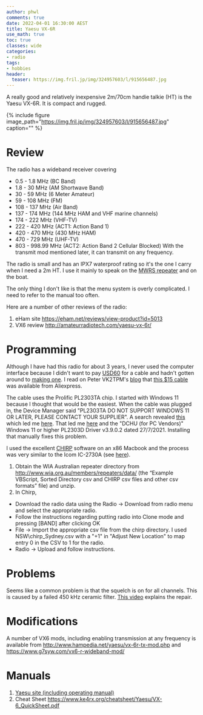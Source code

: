 ```yaml
---
author: phwl
comments: true
date: 2022-04-01 16:30:00 AEST
title: Yaesu VX-6R
use_math: true
toc: true
classes: wide
categories:
- radio
tags:
- hobbies
header:
  teaser: https://img.fril.jp/img/324957603/l/915656487.jpg
---
```


A really good and relatively inexpensive 2m/70cm handie talkie (HT) is the Yaesu VX-6R. It is compact and rugged.

{% include figure image_path="https://img.fril.jp/img/324957603/l/915656487.jpg" caption="" %}

# Review
The radio has a wideband receiver covering 
* 0.5 - 1.8 MHz (BC Band)
* 1.8 - 30 MHz (AM Shortwave Band)
* 30 -  59 MHz (6 Meter Amateur)
* 59 - 108 MHz (FM)
* 108 - 137 MHz (Air Band)
* 137 - 174 MHz (144 MHz HAM and VHF marine channels)
* 174 - 222 MHz (VHF-TV)
* 222 - 420 MHz (ACT1: Action Band 1)
* 420 - 470 MHz (430 MHz HAM)
* 470 - 729 MHz (UHF-TV)
* 803 - 998.99 MHz (ACT2: Action Band 2 Cellular Blocked) 
With the transmit mod mentioned later, it can transmit on any frequency.

The radio is small and has an IPX7 waterproof rating so it's the
one I carry when I need a 2m HT. I use it mainly to speak on the
[MWRS repeater](https://www.mwrs.org.au/mwrs-landing/vk2rmb-repeater-systems/)
and on the boat.

The only thing I don't like is that the menu system is overly 
complicated. I need to refer to the manual too often.

Here are a number of other reviews of the radio:
1. eHam site <https://eham.net/reviews/view-product?id=5013>
1. VX6 review <http://amateurradiotech.com/yaesu-vx-6r/>

# Programming
Although I have had this radio for about 3 years, I never used the 
computer interface because I
didn't want to pay [USD60](https://www.amazon.com/Yaesu-VX-6R-Cable-Programming-Software/dp/B004H5Q8IM) for a cable
and hadn't gotten around to [making one](http://ad7gd.net/vx6/datacable.html). 
I read on Peter VK2TPM's [blog](https://blog.marxy.org/2021/11/programming-yaesu-vx-6-with-chirp.html)
that [this $15 cable](https://www.aliexpress.com/item/33047585075.html) was available from Aliexpress. 

The cable uses the Prolific PL2303TA chip. I started with Windows 11 because
I thought that would be the easiest. When the cable was plugged in, the Device
Manager said "PL2303TA DO NOT SUPPORT WINDOWS 11 OR LATER, PLEASE CONTACT YOUR SUPPLIER". A search revealed [this](https://chirp.danplanet.com/issues/9509) which
led me [here](https://techcommunity.microsoft.com/t5/windows-11/pl2303-issues-prolific-usb-to-serial-drivers-win-11/m-p/2966957). That led me [here](http://www.prolific.com.tw/US/ShowProduct.aspx?p_id=225&pcid=41) and the "DCHU (for PC Vendors)" Windows 11 or higher PL2303D Driver v3.9.0.2 dated 27/7/2021. Installing that manually fixes this problem.

I used the excellent [CHIRP](https://chirp.danplanet.com/projects/chirp/wiki/Home)
software on an x86 Macbook and the process was very similar to 
the Icom IC-2730A (see [here](https://phwl.org/2018/how-to-program-australian-repeaters-into-an-icom-ic-2730a-using-chirp/)). 

1. Obtain the WIA Australian repeater directory from <http://www.wia.org.au/members/repeaters/data/> (the “Example VBScript, Sorted Directory csv and CHIRP csv files and other csv formats” file) and unzip.
2. In Chirp, 
 - Download the radio data using the Radio -> Download from radio menu and select the appropriate radio. 
 - Follow the instructions regarding putting radio into Clone mode and 
pressing [BAND] after clicking OK
 - File -> Import the appropriate csv file from the chirp directory. I used NSW\chirp_Sydney.csv with a "+1" in "Adjust New Location" to map entry 0 in the
CSV to 1 for the radio. 
 - Radio -> Upload and follow instructions.

# Problems
Seems like a common problem is that the squelch is on for all channels.
This is caused by a failed 450 kHz ceramic filter.
[This video](https://youtu.be/MFyehZ2hg1I) explains the repair.

# Modifications
A number of VX6 mods, including enabling transmission at any frequency
is available from  <http://www.hampedia.net/yaesu/vx-6r-tx-mod.php>
and <https://www.g7syw.com/vx6-r-wideband-mod/>

# Manuals
1. [Yaesu site (including operating manual)](https://www.yaesu.com/indexVS.cfm?cmd=DisplayProducts&ProdCatID=111&encProdID=4C6F204F6FEBB5BAFA58BCC1C131EAC0)
1. Cheat Sheet <https://www.ke4rx.org/cheatsheet/Yaesu/VX-6_QuickSheet.pdf>

